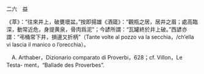 二六　益

《萃》：“往來井上，破甕壞盆。”按即揚雄《酒箴》：“觀瓶之居，居井之眉；處高臨深，動常近危，身提黄泉，骨肉爲泥”；今諺所謂：“瓦罐終於井上破。”西諺亦謂：“弔桶常下井，損邊又折柄”（Tante volte al pozzo va la secchia，/ch’ella vi lascia il manico o l’orecchia）。











　A. Arthaber，Dizionario comparato di Proverbi，628；cf. Villon，Le Testa-
ment，“Ballade des Proverbes”.
